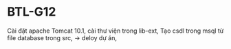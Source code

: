 # BTL-G12
Cài đặt apache Tomcat 10.1,
cài thư viện trong lib-ext,
Tạo csdl trong msql từ file database trong src,
-> deloy dự án,
